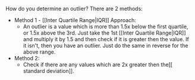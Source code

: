 How do you determine an outlier?
There are 2 methods:
- Method 1 - [[Inter Quartile Range|IQR]] Approach:
	- An outlier is a value which is more than 1.5x below the first quartile, or 1.5x above the 3rd. Just take the 1st [[Inter Quartile Range|IQR]] and multiply it by 1.5 and then check if it is greater then the value. If it isn't, then you have an outlier. Just do the same in reverse for the above range. 
- Method 2:
	- Check if there are any values which are 2x greater then the[[ standard deviation]].

